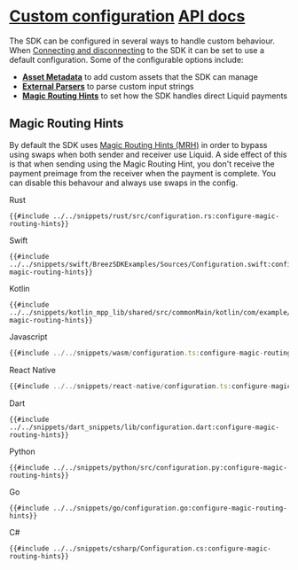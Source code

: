 <h1 id="configuration">
    <a class="header" href="#configuration">Custom configuration</a>
    <a class="tag" target="_blank" href="https://breez.github.io/breez-sdk-liquid/breez_sdk_liquid/model/struct.Config.html">API docs</a>
</h1>

The SDK can be configured in several ways to handle custom behaviour. When [Connecting and disconnecting](connecting.md#connecting) to the SDK it can be set to use a default configuration. Some of the configurable options include:

- **[Asset Metadata]** to add custom assets that the SDK can manage
- **[External Parsers]** to parse custom input strings
- **[Magic Routing Hints]** to set how the SDK handles direct Liquid payments

[Asset Metadata]: assets.md#adding-asset-metadata
[External Parsers]: parse.md#supporting-other-input-formats
[Magic Routing Hints]: #magic-routing-hints

## Magic Routing Hints

By default the SDK uses <a target="_blank" href="https://docs.boltz.exchange/v/api/magic-routing-hints">Magic Routing Hints (MRH)</a> in order to bypass using swaps when both sender and receiver use Liquid. A side effect of this is that when sending using the Magic Routing Hint, you don't receive the payment preimage from the receiver when the payment is complete. You can disable this behavour and always use swaps in the config.

<custom-tabs category="lang">
<div slot="title">Rust</div>
<section>

```rust,ignore
{{#include ../../snippets/rust/src/configuration.rs:configure-magic-routing-hints}}
```
</section>

<div slot="title">Swift</div>
<section>

```swift,ignore
{{#include ../../snippets/swift/BreezSDKExamples/Sources/Configuration.swift:configure-magic-routing-hints}}
```
</section>

<div slot="title">Kotlin</div>
<section>

```kotlin,ignore
{{#include ../../snippets/kotlin_mpp_lib/shared/src/commonMain/kotlin/com/example/kotlinmpplib/Configuration.kt:configure-magic-routing-hints}}
```
</section>

<div slot="title">Javascript</div>
<section>

```typescript
{{#include ../../snippets/wasm/configuration.ts:configure-magic-routing-hints}}
```
</section>

<div slot="title">React Native</div>
<section>

```typescript
{{#include ../../snippets/react-native/configuration.ts:configure-magic-routing-hints}}
```
</section>

<div slot="title">Dart</div>
<section>

```dart,ignore
{{#include ../../snippets/dart_snippets/lib/configuration.dart:configure-magic-routing-hints}}
```
</section>

<div slot="title">Python</div>
<section>

```python,ignore 
{{#include ../../snippets/python/src/configuration.py:configure-magic-routing-hints}}
```
</section>

<div slot="title">Go</div>
<section>

```go,ignore
{{#include ../../snippets/go/configuration.go:configure-magic-routing-hints}}
```
</section>

<div slot="title">C#</div>
<section>

```cs,ignore
{{#include ../../snippets/csharp/Configuration.cs:configure-magic-routing-hints}}
```
</section>
</custom-tabs>
